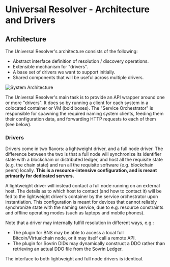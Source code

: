 # Universal Resolver - Architecture and Drivers

## Architecture

The Universal Resolver's architecture consists of the following:

* Abstract interface definition of resolution / discovery operations.
* Extensible mechanism for "drivers".
* A base set of drivers we want to support initially.
* Shared components that will be useful across multiple drivers.

![System Architecture](/docs/figures/architecture.png)

The Universal Resolver's main task is to provide an API wrapper around one or
more "drivers".  It does so by running a client for each system in
a colocated container or VM (bold boxes).  The "Service Orchestrator" is
responsible for spawning the required naming system clients, feeding them their
configuration data, and forwarding HTTP requests to each of them (see below).

### Drivers

Drivers come in two flavors:  a lightweight driver, and a full
node driver.  The difference between the two is that a full node will synchronize its
identifier state with a blockchain or distributed ledger, and host all the requisite
state (e.g. the chain state) and run all the requisite software (e.g. blockchain
peers) locally.  **This is a resource-intensive configuration, and is meant
primarily for dedicated servers.**

A lightweight driver will instead contact a full node running on an external host.
The details as to which host to contact (and how to contact it) will be fed to the lightweight driver's
container by the service orchestrator upon instantiation.  This configuration is
meant for devices that cannot reliably synchronize state with the naming
service, due to e.g. resource constraints and offline operating modes (such as
laptops and mobile phones).

Note that a driver may internally fulfill resolution in different ways, e.g.:

* The plugin for BNS may be able to access a local full Bitcoin/Virtualchain node, or it may itself call a remote API.
* The plugin for Sovrin DIDs may dynamically construct a DDO rather than retrieving an actual DDO file from the Sovrin Ledger.

The interface to both lightweight and full node drivers is identical.

